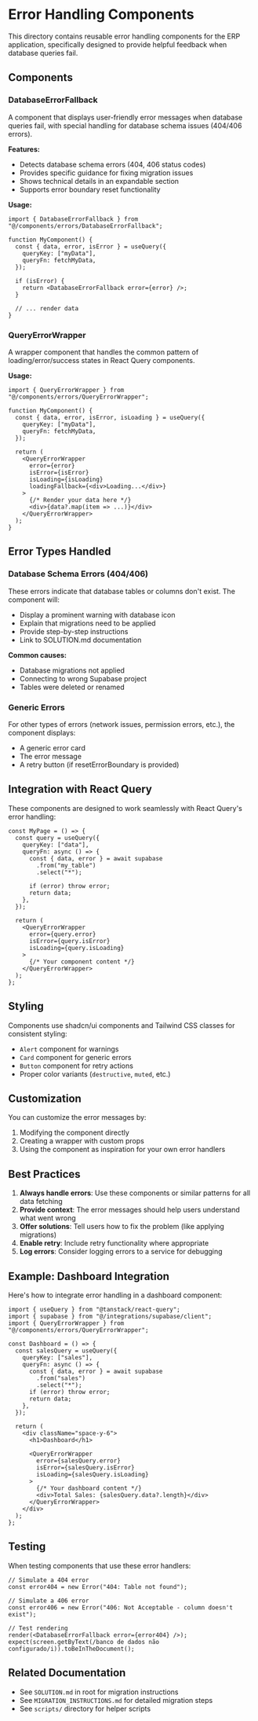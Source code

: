 # Error Handling Components

This directory contains reusable error handling components for the ERP application, specifically designed to provide helpful feedback when database queries fail.

## Components

### DatabaseErrorFallback

A component that displays user-friendly error messages when database queries fail, with special handling for database schema issues (404/406 errors).

**Features:**
- Detects database schema errors (404, 406 status codes)
- Provides specific guidance for fixing migration issues
- Shows technical details in an expandable section
- Supports error boundary reset functionality

**Usage:**
```tsx
import { DatabaseErrorFallback } from "@/components/errors/DatabaseErrorFallback";

function MyComponent() {
  const { data, error, isError } = useQuery({
    queryKey: ["myData"],
    queryFn: fetchMyData,
  });

  if (isError) {
    return <DatabaseErrorFallback error={error} />;
  }

  // ... render data
}
```

### QueryErrorWrapper

A wrapper component that handles the common pattern of loading/error/success states in React Query components.

**Usage:**
```tsx
import { QueryErrorWrapper } from "@/components/errors/QueryErrorWrapper";

function MyComponent() {
  const { data, error, isError, isLoading } = useQuery({
    queryKey: ["myData"],
    queryFn: fetchMyData,
  });

  return (
    <QueryErrorWrapper
      error={error}
      isError={isError}
      isLoading={isLoading}
      loadingFallback={<div>Loading...</div>}
    >
      {/* Render your data here */}
      <div>{data?.map(item => ...)}</div>
    </QueryErrorWrapper>
  );
}
```

## Error Types Handled

### Database Schema Errors (404/406)

These errors indicate that database tables or columns don't exist. The component will:
- Display a prominent warning with database icon
- Explain that migrations need to be applied
- Provide step-by-step instructions
- Link to SOLUTION.md documentation

**Common causes:**
- Database migrations not applied
- Connecting to wrong Supabase project
- Tables were deleted or renamed

### Generic Errors

For other types of errors (network issues, permission errors, etc.), the component displays:
- A generic error card
- The error message
- A retry button (if resetErrorBoundary is provided)

## Integration with React Query

These components are designed to work seamlessly with React Query's error handling:

```tsx
const MyPage = () => {
  const query = useQuery({
    queryKey: ["data"],
    queryFn: async () => {
      const { data, error } = await supabase
        .from("my_table")
        .select("*");
      
      if (error) throw error;
      return data;
    },
  });

  return (
    <QueryErrorWrapper
      error={query.error}
      isError={query.isError}
      isLoading={query.isLoading}
    >
      {/* Your component content */}
    </QueryErrorWrapper>
  );
};
```

## Styling

Components use shadcn/ui components and Tailwind CSS classes for consistent styling:
- `Alert` component for warnings
- `Card` component for generic errors
- `Button` component for retry actions
- Proper color variants (`destructive`, `muted`, etc.)

## Customization

You can customize the error messages by:
1. Modifying the component directly
2. Creating a wrapper with custom props
3. Using the component as inspiration for your own error handlers

## Best Practices

1. **Always handle errors**: Use these components or similar patterns for all data fetching
2. **Provide context**: The error messages should help users understand what went wrong
3. **Offer solutions**: Tell users how to fix the problem (like applying migrations)
4. **Enable retry**: Include retry functionality where appropriate
5. **Log errors**: Consider logging errors to a service for debugging

## Example: Dashboard Integration

Here's how to integrate error handling in a dashboard component:

```tsx
import { useQuery } from "@tanstack/react-query";
import { supabase } from "@/integrations/supabase/client";
import { QueryErrorWrapper } from "@/components/errors/QueryErrorWrapper";

const Dashboard = () => {
  const salesQuery = useQuery({
    queryKey: ["sales"],
    queryFn: async () => {
      const { data, error } = await supabase
        .from("sales")
        .select("*");
      if (error) throw error;
      return data;
    },
  });

  return (
    <div className="space-y-6">
      <h1>Dashboard</h1>
      
      <QueryErrorWrapper
        error={salesQuery.error}
        isError={salesQuery.isError}
        isLoading={salesQuery.isLoading}
      >
        {/* Your dashboard content */}
        <div>Total Sales: {salesQuery.data?.length}</div>
      </QueryErrorWrapper>
    </div>
  );
};
```

## Testing

When testing components that use these error handlers:

```tsx
// Simulate a 404 error
const error404 = new Error("404: Table not found");

// Simulate a 406 error  
const error406 = new Error("406: Not Acceptable - column doesn't exist");

// Test rendering
render(<DatabaseErrorFallback error={error404} />);
expect(screen.getByText(/banco de dados não configurado/i)).toBeInTheDocument();
```

## Related Documentation

- See `SOLUTION.md` in root for migration instructions
- See `MIGRATION_INSTRUCTIONS.md` for detailed migration steps
- See `scripts/` directory for helper scripts
